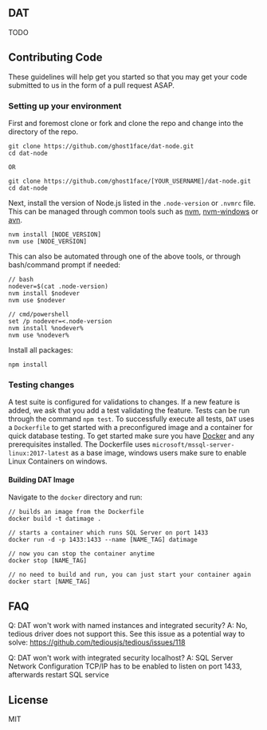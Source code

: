 ## DAT

TODO

## Contributing Code

These guidelines will help get you started so that you may get your code submitted to us in the form of a pull request ASAP.

### Setting up your environment

First and foremost clone or fork and clone the repo and change into the directory of the repo.

```
git clone https://github.com/ghost1face/dat-node.git
cd dat-node

OR

git clone https://github.com/ghost1face/[YOUR_USERNAME]/dat-node.git
cd dat-node
```

Next, install the version of Node.js listed in the `.node-version` or `.nvmrc` file.  This can be managed through common tools such as [nvm](https://github.com/creationix/nvm), [nvm-windows](https://github.com/coreybutler/nvm-windows) or [avn](https://github.com/wbyoung/avn).

```
nvm install [NODE_VERSION]
nvm use [NODE_VERSION]
```

This can also be automated through one of the above tools, or through bash/command prompt if needed:

```
// bash
nodever=$(cat .node-version)
nvm install $nodever
nvm use $nodever

// cmd/powershell
set /p nodever=<.node-version
nvm install %nodever%
nvm use %nodever%
```

Install all packages:

```
npm install
```

### Testing changes

A test suite is configured for validations to changes.  If a new feature is added, we ask that you add a test validating the feature.  Tests can be run through the command `npm test`.  To successfully execute all tests, `DAT` uses a `Dockerfile` to get started with a preconfigured image and a container for quick database testing.  To get started make sure you have [Docker](https://www.docker.com/community-edition) and any prerequisites installed.  The Dockerfile uses `microsoft/mssql-server-linux:2017-latest` as a base image, windows users make sure to enable Linux Containers on windows.

#### Building DAT Image

Navigate to the `docker` directory and run:

```
// builds an image from the Dockerfile
docker build -t datimage .

// starts a container which runs SQL Server on port 1433
docker run -d -p 1433:1433 --name [NAME_TAG] datimage

// now you can stop the container anytime
docker stop [NAME_TAG]

// no need to build and run, you can just start your container again
docker start [NAME_TAG]
```

## FAQ

Q: DAT won't work with named instances and integrated security?
A: No, tedious driver does not support this.  See this issue as a potential way to solve: https://github.com/tediousjs/tedious/issues/118

Q: DAT won't work with integrated security localhost?
A: SQL Server Network Configuration TCP/IP has to be enabled to listen on port 1433, afterwards restart SQL service

## License

MIT

